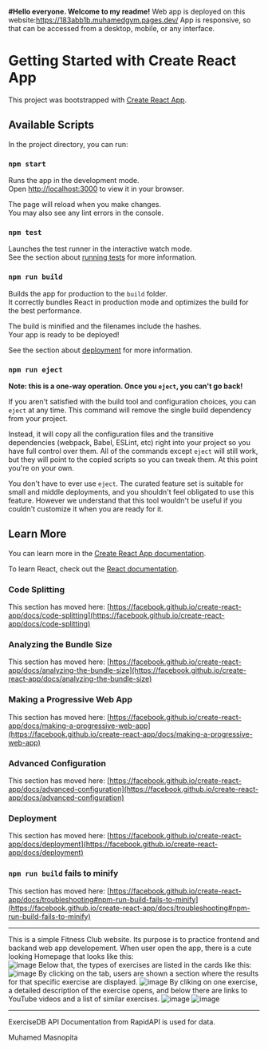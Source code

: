 **#Hello everyone. Welcome to my readme!**
Web app is deployed on this website:https://183abb1b.muhamedgym.pages.dev/ 
App is responsive, so that can be accessed from a desktop, mobile, or any interface.

# Getting Started with Create React App

This project was bootstrapped with [Create React App](https://github.com/facebook/create-react-app).

## Available Scripts

In the project directory, you can run:

### `npm start`

Runs the app in the development mode.\
Open [http://localhost:3000](http://localhost:3000) to view it in your browser.

The page will reload when you make changes.\
You may also see any lint errors in the console.

### `npm test`

Launches the test runner in the interactive watch mode.\
See the section about [running tests](https://facebook.github.io/create-react-app/docs/running-tests) for more information.

### `npm run build`

Builds the app for production to the `build` folder.\
It correctly bundles React in production mode and optimizes the build for the best performance.

The build is minified and the filenames include the hashes.\
Your app is ready to be deployed!

See the section about [deployment](https://facebook.github.io/create-react-app/docs/deployment) for more information.

### `npm run eject`

**Note: this is a one-way operation. Once you `eject`, you can't go back!**

If you aren't satisfied with the build tool and configuration choices, you can `eject` at any time. This command will remove the single build dependency from your project.

Instead, it will copy all the configuration files and the transitive dependencies (webpack, Babel, ESLint, etc) right into your project so you have full control over them. All of the commands except `eject` will still work, but they will point to the copied scripts so you can tweak them. At this point you're on your own.

You don't have to ever use `eject`. The curated feature set is suitable for small and middle deployments, and you shouldn't feel obligated to use this feature. However we understand that this tool wouldn't be useful if you couldn't customize it when you are ready for it.

## Learn More

You can learn more in the [Create React App documentation](https://facebook.github.io/create-react-app/docs/getting-started).

To learn React, check out the [React documentation](https://reactjs.org/).

### Code Splitting

This section has moved here: [https://facebook.github.io/create-react-app/docs/code-splitting](https://facebook.github.io/create-react-app/docs/code-splitting)

### Analyzing the Bundle Size

This section has moved here: [https://facebook.github.io/create-react-app/docs/analyzing-the-bundle-size](https://facebook.github.io/create-react-app/docs/analyzing-the-bundle-size)

### Making a Progressive Web App

This section has moved here: [https://facebook.github.io/create-react-app/docs/making-a-progressive-web-app](https://facebook.github.io/create-react-app/docs/making-a-progressive-web-app)

### Advanced Configuration

This section has moved here: [https://facebook.github.io/create-react-app/docs/advanced-configuration](https://facebook.github.io/create-react-app/docs/advanced-configuration)

### Deployment

This section has moved here: [https://facebook.github.io/create-react-app/docs/deployment](https://facebook.github.io/create-react-app/docs/deployment)

### `npm run build` fails to minify

This section has moved here: [https://facebook.github.io/create-react-app/docs/troubleshooting#npm-run-build-fails-to-minify](https://facebook.github.io/create-react-app/docs/troubleshooting#npm-run-build-fails-to-minify)

---------------------------------------------------------------------------------------------------------------------------------------------------------------------
This is a simple Fitness Club website. Its purpose is to practice frontend and backand web app developement. When user open the app, there is a cute looking Homepage that looks like this:  
![image](https://user-images.githubusercontent.com/63816826/227925020-5e7762fe-4c1a-4970-a73b-469b94124787.png)
Below that, the types of exercises are listed in the cards like this: 
![image](https://user-images.githubusercontent.com/63816826/227925087-ec31e21d-188f-4d0f-8978-53399483799a.png)
By clicking on the tab, users are shown a section where the results for that specific exercise are displayed.
![image](https://user-images.githubusercontent.com/63816826/227923534-e13159bc-8799-46d4-8e2c-01ec49462bac.png)
By cliking on one exercise, a detailed description of the exercise opens, and below there are links to YouTube videos and a list of similar exercises.
![image](https://user-images.githubusercontent.com/63816826/227924595-0bc4da17-3d62-40fe-8f5e-e7aad860bd4a.png)
![image](https://user-images.githubusercontent.com/63816826/227924655-2132ca6a-513c-4211-901a-54ac616285f2.png)

--------------------------------------------------------------------------------------------------------------------------------------------------------------------
ExerciseDB API Documentation from RapidAPI is used for data. 

Muhamed Masnopita




